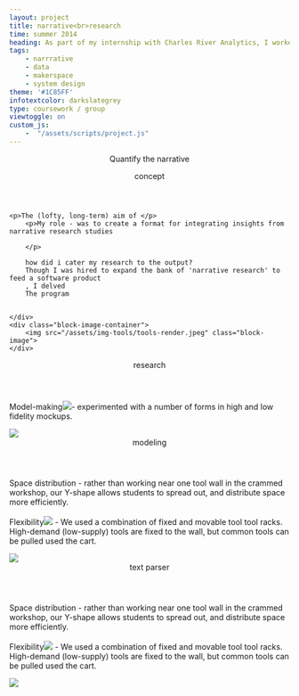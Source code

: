 ```yaml
---
layout: project
title: narrative<br>research
time: summer 2014
heading: As part of my internship with Charles River Analytics, I worked on SONNET - a project that attempts to merge narrative research in the fields of psychology, neuroscience, and marketing in order to create useful predictions and suggestions for writers. I was asked to develop a framework for quantifying narrative attributes. Collaborated with Benjamin Bauchwitz (MIT '15).
tags:
    - narrrative
    - data
    - makerspace
    - system design
theme: '#1C85FF'
infotextcolor: darkslategrey
type: coursework / group
viewtoggle: on
custom_js:     
    -  "/assets/scripts/project.js"
---
```



<section class="intro block">
    <div class="intro-text block-text">
        <p style="text-align: center">Quantify the narrative</p>
    </div>
</section>


<section class="block">
    <header class="block-header">concept</header>
    <div class="block-text">
    
    
    <p>The (lofty, long-term) aim of </p>
        <p>My role - was to create a format for integrating insights from narrative research studies
        
        </p>
        
        how did i cater my research to the output?
        Though I was hired to expand the bank of 'narrative research' to feed a software product
        , I delved
        The program
        

    </div>
    <div class="block-image-container">
        <img src="/assets/img-tools/tools-render.jpeg" class="block-image">    
    </div>
</section>


<section class="research block">
    <header class="block-header">research</header>
    <div class="block-text">
        <p>
        <span class="highlight">Model-making<span class="tooltip"><img src="/assets/img-tools/tools-model.jpeg" class="block-image block-image-small"></span></span>- experimented with a number of forms in high and low fidelity mockups.
        </p>
    </div>
    <div class="block-image-container">
        <img src="/assets/img-tools/tools-model.jpeg" class="block-image block-image-small">    
    </div>       
    <div style="clear:both"></div>
</section>

<section class="details block">
    <header class="block-header">modeling</header>
    <div class="block-text">
        <p>
        Space distribution  - rather than working near one tool wall in the crammed workshop, our Y-shape allows students to spread out, and distribute space more efficiently. 
        <br>
        <br>
        <span class="highlight">Flexibility<span class="tooltip"><img src="/assets/img-tools/tools-real.jpeg" class="block-image block-image-small"></span></span>  - We used a combination of fixed and movable tool tool racks. High-demand (low-supply) tools are fixed to the wall, but common tools can be pulled used the cart.  
        </p>
    </div>    
    <div class="block-image-container">
        <img src="/assets/img-tools/tools-real.jpeg" class="block-image block-image-small">    
    </div>   
</section>

<section class="details block">
    <header class="block-header">text parser</header>
    <div class="block-text">
        <p>
        Space distribution  - rather than working near one tool wall in the crammed workshop, our Y-shape allows students to spread out, and distribute space more efficiently. 
        <br>
        <br>
        <span class="highlight">Flexibility<span class="tooltip"><img src="/assets/img-tools/tools-real.jpeg" class="block-image block-image-small"></span></span>  - We used a combination of fixed and movable tool tool racks. High-demand (low-supply) tools are fixed to the wall, but common tools can be pulled used the cart.  
        </p>
    </div>    
    <div class="block-image-container">
        <img src="/assets/img-tools/tools-real.jpeg" class="block-image block-image-small">    
    </div>   
</section>
